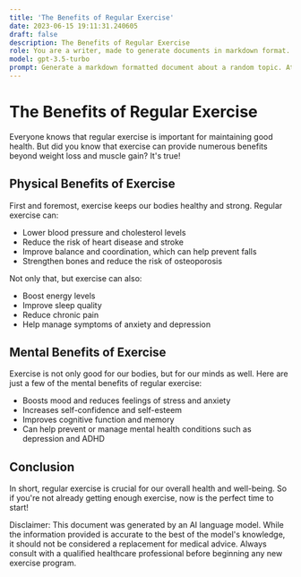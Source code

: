 ```yaml
---
title: 'The Benefits of Regular Exercise'
date: 2023-06-15 19:11:31.240605
draft: false
description: The Benefits of Regular Exercise
role: You are a writer, made to generate documents in markdown format. It is very important that all of the documents you generate are in valid markdown format.
model: gpt-3.5-turbo
prompt: Generate a markdown formatted document about a random topic. At the bottom, include a disclaimer explaining that the document was generated by you. The first line of the document should be the title. Make sure that the entire document is in proper markdown format, using a mix of various tags to make the document visually appealing.
---
```


# The Benefits of Regular Exercise

Everyone knows that regular exercise is important for maintaining good health. But did you know that exercise can provide numerous benefits beyond weight loss and muscle gain? It's true!

## Physical Benefits of Exercise

First and foremost, exercise keeps our bodies healthy and strong. Regular exercise can:

- Lower blood pressure and cholesterol levels
- Reduce the risk of heart disease and stroke
- Improve balance and coordination, which can help prevent falls
- Strengthen bones and reduce the risk of osteoporosis

Not only that, but exercise can also:

- Boost energy levels
- Improve sleep quality
- Reduce chronic pain
- Help manage symptoms of anxiety and depression

## Mental Benefits of Exercise

Exercise is not only good for our bodies, but for our minds as well. Here are just a few of the mental benefits of regular exercise:

- Boosts mood and reduces feelings of stress and anxiety
- Increases self-confidence and self-esteem
- Improves cognitive function and memory
- Can help prevent or manage mental health conditions such as depression and ADHD

## Conclusion

In short, regular exercise is crucial for our overall health and well-being. So if you're not already getting enough exercise, now is the perfect time to start!

Disclaimer: This document was generated by an AI language model. While the information provided is accurate to the best of the model's knowledge, it should not be considered a replacement for medical advice. Always consult with a qualified healthcare professional before beginning any new exercise program.